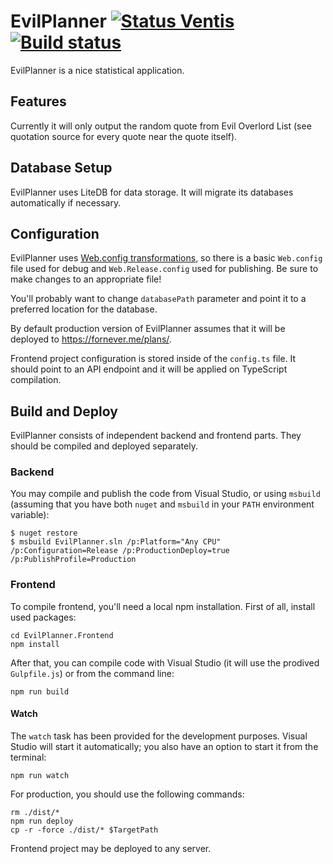 EvilPlanner [![Status Ventis](https://img.shields.io/badge/status-ventis-yellow.svg)](https://github.com/ForNeVeR/andivionian-status-classifier) [![Build status](https://ci.appveyor.com/api/projects/status/7h5slaytywuhshp6/branch/develop?svg=true)](https://ci.appveyor.com/project/ForNeVeR/evilplanner/branch/develop)
===========
EvilPlanner is a nice statistical application.

Features
--------
Currently it will only output the random quote from Evil Overlord List (see
quotation source for every quote near the quote itself).

Database Setup
--------------
EvilPlanner uses LiteDB for data storage. It will migrate its databases
automatically if necessary.

Configuration
-------------
EvilPlanner uses [Web.config transformations][web-config-transform], so there
is a basic `Web.config` file used for debug and `Web.Release.config` used for
publishing. Be sure to make changes to an appropriate file!

You'll probably want to change `databasePath` parameter and point it to a
preferred location for the database.

By default production version of EvilPlanner assumes that it will be deployed
to https://fornever.me/plans/.

Frontend project configuration is stored inside of the `config.ts` file. It
should point to an API endpoint and it will be applied on TypeScript
compilation.

Build and Deploy
----------------
EvilPlanner consists of independent backend and frontend parts. They should be
compiled and deployed separately.

### Backend
You may compile and publish the code from Visual Studio, or using `msbuild`
(assuming that you have both `nuget` and `msbuild` in your `PATH` environment
variable):

```console
$ nuget restore
$ msbuild EvilPlanner.sln /p:Platform="Any CPU" /p:Configuration=Release /p:ProductionDeploy=true /p:PublishProfile=Production
```

### Frontend
To compile frontend, you'll need a local npm installation. First of all,
install used packages:

```console
cd EvilPlanner.Frontend
npm install
```

After that, you can compile code with Visual Studio (it will use the prodived
`Gulpfile.js`) or from the command line:

```console
npm run build
```

#### Watch
The `watch` task has been provided for the development purposes. Visual Studio
will start it automatically; you also have an option to start it from the
terminal:

```console
npm run watch
```

For production, you should use the following commands:

```console
rm ./dist/*
npm run deploy
cp -r -force ./dist/* $TargetPath
```

Frontend project may be deployed to any server.

[web-config-transform]: http://www.asp.net/mvc/overview/deployment/visual-studio-web-deployment/web-config-transformations
